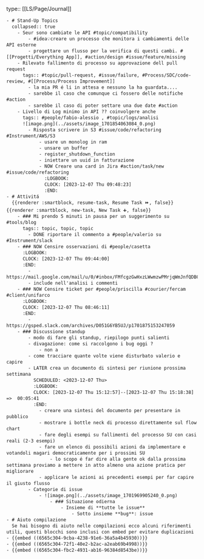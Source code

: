 type:: [[LS/Page/Journal]]

	- # Stand-Up Topics
	  collapsed:: true
		- Seur sono cambiate le API #topic/compatibility
			- #idea💡creare un processo che monitora i cambiamenti delle API esterne
			- progettare un flusso per la verifica di questi cambi. #[[Progetti/Everything App]], #action/design #issue/feature/missing
		- Rilevato fallimento di processo su approvazione dell pull request
		  tags:: #topic/pull-request, #issue/failure, #Process/SDC/code-review, #[[Process/Process Improvement]]
			- la mia PR é li in attesa e nessuno la ha guardata....
			- sarebbe il caso che comunque ci fossero delle notifiche #action
			- sarebbe il caso di poter settare una due date #action
		- Livello di Log minimo in API ?? coinvolgere anche
		  tags:: #people/fabio-alessio , #topic/logs/analisi
		  ![image.png](../assets/image_1701854063084_0.png)
			- Risposta scrivere in S3 #issue/code/refactoring #Instrument/AWS/S3
				- usare un monolog in ram
				- unsare un buffer
				- register_shutdown_function
				- iniettare un uuid in fatturazione
				- NOW Creare una card in Jira #action/task/new #issue/code/refactoring
				  :LOGBOOK:
				  CLOCK: [2023-12-07 Thu 09:48:23]
				  :END:
	- # Attivitá
	  {{renderer :smartblock, resume-task, Resume Task ⏩️, false}} {{renderer :smartblock, new-task, New Task ➕, false}}
		- ### Mi prendo 5 minuti in pausa per un suggerimento su #tools/blog
		  tags:: topic, topic, topic
			- DONE riportare il commento a #people/valerio su #Instrument/slack
		- ### NOW Censire osservazioni di #people/casetta
		  :LOGBOOK:
		  CLOCK: [2023-12-07 Thu 09:44:00]
		  :END:
			- https://mail.google.com/mail/u/0/#inbox/FMfcgzGwHxzLWwmzwPMrjqWmJnfQDBCN
			- include nell'analisi i commenti
		- ### NOW Censire ticket per #people/priscilla #courier/fercam #client/unifarco
		  :LOGBOOK:
		  CLOCK: [2023-12-07 Thu 08:46:11]
		  :END:
			- https://gsped.slack.com/archives/D051G6YB5UJ/p1701875153247059
		- ### Discussione standup
			- modo di fare gli standup, riepilogo punti salienti
			- divagazione: come si raccolgono i bug oggi ?
				- non a
			- come tracciare quante volte viene disturbato valerio e capire
			- LATER crea un documento di sintesi per riunione prossima settimana
			  SCHEDULED: <2023-12-07 Thu>
			  :LOGBOOK:
			  CLOCK: [2023-12-07 Thu 15:12:57]--[2023-12-07 Thu 15:18:38] =>  00:05:41
			  :END:
				- creare una sintesi del documento per presentare in pubblico
				- mostrare i bottle neck di processo direttamente sul flow chart
				- fare degli esempi su fallimenti del processo SU con casi reali (2-3 esempi)
				- fare un elenco di possibili azioni da implementare e votandoli magari democraticamente per i prossimi SU
					- lo scopo é far dire alla gente ok dalla prossima settimana proviamo a mettere in atto almeno una azione pratica per migliorare
				- applicare le azioni ai precedenti esempi per far capire il giusto flusso
			- Categorie di issue
				- ![image.png](../assets/image_1701969905240_0.png)
					- ### Situazione odierna
						- Insieme di **tutte le issue**
							- Sotto insieme **bug**: issue
	- # Aiuto compilazione
	  Se hai bisogno di aiuto nelle compilazioni ecco alcuni riferimenti utili, questi blocchi sono inclusi con embed per evitare duplicazioni
	- {{embed ((6565c304-9cba-4238-91e6-36a5a4b45930))}}
	- {{embed ((6565c304-72f1-40e2-b2ac-a2eab69b4998))}}
	- {{embed ((6565c304-fbc2-4931-ab16-96384d8543be))}}